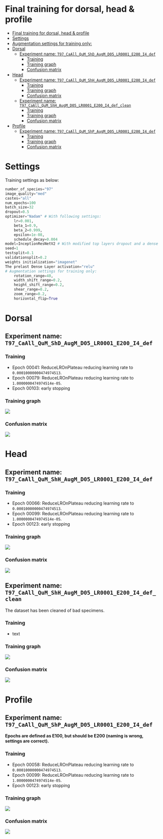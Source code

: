 # Final training for dorsal, head & profile
<!-- TOC depthFrom:1 depthTo:6 withLinks:1 updateOnSave:1 orderedList:0 -->

- [Final training for dorsal, head & profile](#final-training-for-dorsal-head-profile)
- [Settings](#settings)
- [Augmentation settings for training only:](#augmentation-settings-for-training-only)
- [Dorsal](#dorsal)
	- [Experiment name: `T97_CaAll_QuM_ShD_AugM_D05_LR0001_E200_I4_def`](#experiment-name-t97caallqumshdaugmd05lr0001e200i4def)
		- [Training](#training)
		- [Training graph](#training-graph)
		- [Confusion matrix](#confusion-matrix)
- [Head](#head)
	- [Experiment name: `T97_CaAll_QuM_ShH_AugM_D05_LR0001_E200_I4_def`](#experiment-name-t97caallqumshhaugmd05lr0001e200i4def)
		- [Training](#training)
		- [Training graph](#training-graph)
		- [Confusion matrix](#confusion-matrix)
	- [Experiment name: `T97_CaAll_QuM_ShH_AugM_D05_LR0001_E200_I4_def_clean`](#experiment-name-t97caallqumshhaugmd05lr0001e200i4defclean)
		- [Training](#training)
		- [Training graph](#training-graph)
		- [Confusion matrix](#confusion-matrix)
- [Profile](#profile)
	- [Experiment name: `T97_CaAll_QuM_ShP_AugM_D05_LR0001_E200_I4_def`](#experiment-name-t97caallqumshpaugmd05lr0001e200i4def)
		- [Training](#training)
		- [Training graph](#training-graph)
		- [Confusion matrix](#confusion-matrix)

<!-- /TOC -->
# Settings
Training settings as below:
```python
number_of_species="97"
image_quality="med"
castes="all"
num_epochs=100
batch_size=32
dropout=0.5
optimizer="Nadam" # With following settings:
	lr=0.001,
	beta_1=0.9,
	beta_2=0.999,
	epsilon=1e-08,
	schedule_decay=0.004
model=InceptionResNetV2 # With modified top layers dropout and a dense layer with num_species.
seed=1
testsplit=0.1
validationsplit=0.2
weights initialization="imagenet"
The prelast Dense Layer activation="relu"
# Augmentation settings for training only:
    rotation_range=40,
    width_shift_range=0.2,
    height_shift_range=0.2,
    shear_range=0.2,
    zoom_range=0.2,
    horizontal_flip=True
```
# Dorsal
## Experiment name: `T97_CaAll_QuM_ShD_AugM_D05_LR0001_E200_I4_def`
### Training
- Epoch 00041: ReduceLROnPlateau reducing learning rate to `0.00010000000474974513`.
- Epoch 00079: ReduceLROnPlateau reducing learning rate to `1.0000000474974514e-05`.
- Epoch 00103: early stopping
### Training graph
![](/docs_experiments/T97_CaAll_QuM_ShD_AugM_D05_LR0001_E200_I4_def.png)
### Confusion matrix
![](/docs_experiments/CM-T97_CaAll_QuM_ShD_AugM_D05_LR0001_E200_I4_def.png)
# Head
## Experiment name: `T97_CaAll_QuM_ShH_AugM_D05_LR0001_E200_I4_def`
### Training
- Epoch 00066: ReduceLROnPlateau reducing learning rate to `0.00010000000474974513`.
- Epoch 00099: ReduceLROnPlateau reducing learning rate to `1.0000000474974514e-05`.
- Epoch 00123: early stopping
### Training graph
![](/docs_experiments/T97_CaAll_QuM_ShH_AugM_D05_LR0001_E200_I4_def.png)
### Confusion matrix
![](/docs_experiments/CM-T97_CaAll_QuM_ShH_AugM_D05_LR0001_E200_I4_def.png)
## Experiment name: `T97_CaAll_QuM_ShH_AugM_D05_LR0001_E200_I4_def_clean`
The dataset has been cleaned of bad specimens.
### Training
- text
### Training graph
![](/docs_experiments/T97_CaAll_QuM_ShH_AugM_D05_LR0001_E200_I4_def_clean.png)
### Confusion matrix
![](/docs_experiments/CM-T97_CaAll_QuM_ShH_AugM_D05_LR0001_E200_I4_def_clean.png)
# Profile
## Experiment name: `T97_CaAll_QuM_ShP_AugM_D05_LR0001_E200_I4_def`
__Epochs are defined as E100, but should be E200 (naming is wrong, settings are correct).__
### Training
- Epoch 00058: ReduceLROnPlateau reducing learning rate to `0.00010000000474974513`.
- Epoch 00099: ReduceLROnPlateau reducing learning rate to `1.0000000474974514e-05`.
- Epoch 00123: early stopping
### Training graph
![](/docs_experiments/T97_CaAll_QuM_ShP_AugM_D05_LR0001_E200_I4_def.png)
### Confusion matrix
![](/docs_experiments/CM-T97_CaAll_QuM_ShP_AugM_D05_LR0001_E200_I4_def.png)
